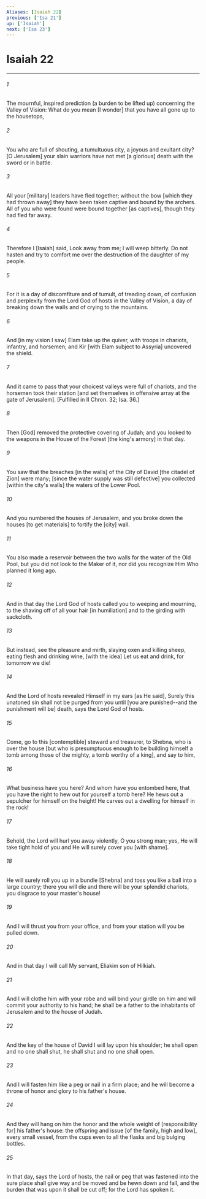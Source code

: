 ```yaml
---
Aliases: [Isaiah 22]
previous: ['Isa 21']
up: ['Isaiah']
next: ['Isa 23']
---
```

# Isaiah 22

***


###### 1 


The mournful, inspired prediction (a burden to be lifted up) concerning the Valley of Vision: What do you mean [I wonder] that you have all gone up to the housetops, 


###### 2 


You who are full of shouting, a tumultuous city, a joyous and exultant city? [O Jerusalem] your slain warriors have not met [a glorious] death with the sword or in battle. 


###### 3 


All your [military] leaders have fled together; without the bow [which they had thrown away] they have been taken captive and bound by the archers. All of you who were found were bound together [as captives], though they had fled far away. 


###### 4 


Therefore I [Isaiah] said, Look away from me; I will weep bitterly. Do not hasten and try to comfort me over the destruction of the daughter of my people. 


###### 5 


For it is a day of discomfiture and of tumult, of treading down, of confusion and perplexity from the Lord God of hosts in the Valley of Vision, a day of breaking down the walls and of crying to the mountains. 


###### 6 


And [in my vision I saw] Elam take up the quiver, with troops in chariots, infantry, and horsemen; and Kir [with Elam subject to Assyria] uncovered the shield. 


###### 7 


And it came to pass that your choicest valleys were full of chariots, and the horsemen took their station [and set themselves in offensive array at the gate of Jerusalem]. [Fulfilled in II Chron. 32; Isa. 36.] 


###### 8 


Then [God] removed the protective covering of Judah; and you looked to the weapons in the House of the Forest [the king's armory] in that day. 


###### 9 


You saw that the breaches [in the walls] of the City of David [the citadel of Zion] were many; [since the water supply was still defective] you collected [within the city's walls] the waters of the Lower Pool. 


###### 10 


And you numbered the houses of Jerusalem, and you broke down the houses [to get materials] to fortify the [city] wall. 


###### 11 


You also made a reservoir between the two walls for the water of the Old Pool, but you did not look to the Maker of it, nor did you recognize Him Who planned it long ago. 


###### 12 


And in that day the Lord God of hosts called you to weeping and mourning, to the shaving off of all your hair [in humiliation] and to the girding with sackcloth. 


###### 13 


But instead, see the pleasure and mirth, slaying oxen and killing sheep, eating flesh and drinking wine, [with the idea] Let us eat and drink, for tomorrow we die! 


###### 14 


And the Lord of hosts revealed Himself in my ears [as He said], Surely this unatoned sin shall not be purged from you until [you are punished--and the punishment will be] death, says the Lord God of hosts. 


###### 15 


Come, go to this [contemptible] steward and treasurer, to Shebna, who is over the house [but who is presumptuous enough to be building himself a tomb among those of the mighty, a tomb worthy of a king], and say to him, 


###### 16 


What business have you here? And whom have you entombed here, that you have the right to hew out for yourself a tomb here? He hews out a sepulcher for himself on the height! He carves out a dwelling for himself in the rock! 


###### 17 


Behold, the Lord will hurl you away violently, O you strong man; yes, He will take tight hold of you and He will surely cover you [with shame]. 


###### 18 


He will surely roll you up in a bundle [Shebna] and toss you like a ball into a large country; there you will die and there will be your splendid chariots, you disgrace to your master's house! 


###### 19 


And I will thrust you from your office, and from your station will you be pulled down. 


###### 20 


And in that day I will call My servant, Eliakim son of Hilkiah. 


###### 21 


And I will clothe him with your robe and will bind your girdle on him and will commit your authority to his hand; he shall be a father to the inhabitants of Jerusalem and to the house of Judah. 


###### 22 


And the key of the house of David I will lay upon his shoulder; he shall open and no one shall shut, he shall shut and no one shall open. 


###### 23 


And I will fasten him like a peg or nail in a firm place; and he will become a throne of honor and glory to his father's house. 


###### 24 


And they will hang on him the honor and the whole weight of [responsibility for] his father's house: the offspring and issue [of the family, high and low], every small vessel, from the cups even to all the flasks and big bulging bottles. 


###### 25 


In that day, says the Lord of hosts, the nail or peg that was fastened into the sure place shall give way and be moved and be hewn down and fall, and the burden that was upon it shall be cut off; for the Lord has spoken it.
